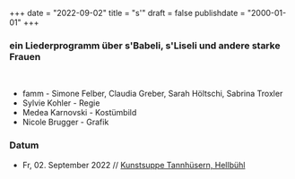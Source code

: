 ﻿﻿+++
date = "2022-09-02"
title = "s'"
draft = false
publishdate = "2000-01-01"
+++

### ein Liederprogramm über s'Babeli, s'Liseli und andere starke Frauen

<br>

* famm - Simone Felber, Claudia Greber, Sarah Höltschi, Sabrina Troxler
* Sylvie Kohler - Regie
* Medea Karnovski - Kostümbild
* Nicole Brugger - Grafik


### Datum

* Fr, 02. September 2022  // [Kunstsuppe Tannhüsern, Hellbühl](https://www.tannhuesern.ch/kunstsuppe) 
